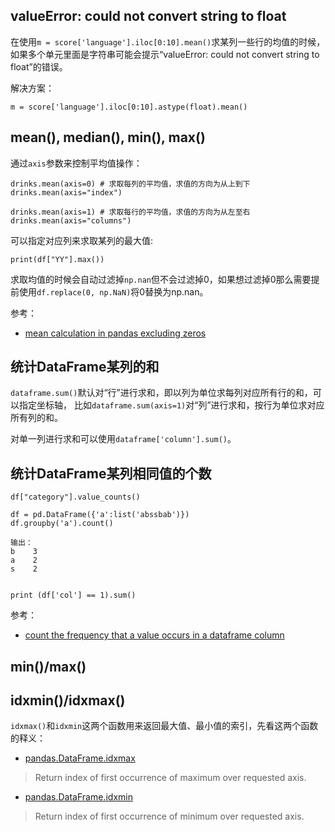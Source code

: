 
## valueError: could not convert string to float


在使用`m = score['language'].iloc[0:10].mean()`求某列一些行的均值的时候，如果多个单元里面是字符串可能会提示“valueError: could not convert string to float”的错误。

解决方案：

```
m = score['language'].iloc[0:10].astype(float).mean()
```


## mean(), median(), min(), max()

通过`axis`参数来控制平均值操作：

```
drinks.mean(axis=0) # 求取每列的平均值，求值的方向为从上到下
drinks.mean(axis="index")

drinks.mean(axis=1) # 求取每行的平均值，求值的方向为从左至右
drinks.mean(axis="columns")
```

可以指定对应列来求取某列的最大值:

```
print(df["YY"].max())
```

求取均值的时候会自动过滤掉`np.nan`但不会过滤掉0，如果想过滤掉0那么需要提前使用`df.replace(0, np.NaN)`将0替换为np.nan。

参考：

- [mean calculation in pandas excluding zeros](https://stackoverflow.com/questions/33217636/mean-calculation-in-pandas-excluding-zeros)

## 统计DataFrame某列的和

`dataframe.sum()`默认对“行”进行求和，即以列为单位求每列对应所有行的和，可以指定坐标轴，
比如`dataframe.sum(axis=1)`对“列”进行求和，按行为单位求对应所有列的和。

对单一列进行求和可以使用`dataframe['column'].sum()`。


## 统计DataFrame某列相同值的个数

```
df["category"].value_counts()

df = pd.DataFrame({'a':list('abssbab')})
df.groupby('a').count()

输出：
b    3
a    2
s    2


print (df['col'] == 1).sum()
```

参考：

- [count the frequency that a value occurs in a dataframe column](https://stackoverflow.com/questions/22391433/count-the-frequency-that-a-value-occurs-in-a-dataframe-column)


## min()/max()


## idxmin()/idxmax()

`idxmax()`和`idxmin`这两个函数用来返回最大值、最小值的索引，先看这两个函数的释义：

- [pandas.DataFrame.idxmax](https://pandas.pydata.org/pandas-docs/stable/reference/api/pandas.DataFrame.idxmax.html)

> Return index of first occurrence of maximum over requested axis.

- [pandas.DataFrame.idxmin](https://pandas.pydata.org/pandas-docs/stable/reference/api/pandas.DataFrame.idxmin.html)

> Return index of first occurrence of minimum over requested axis.